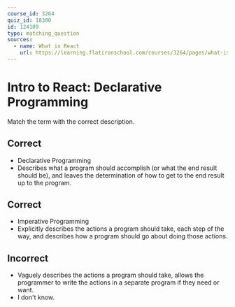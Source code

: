 ```yaml
---
course_id: 3264
quiz_id: 18300
id: 124109
type: matching_question
sources:
  - name: What is React
    url: https://learning.flatironschool.com/courses/3264/pages/what-is-react?module_item_id=132798
---
```


# Intro to React: Declarative Programming

Match the term with the correct description.

## Correct

- Declarative Programming
- Describes what a program should accomplish (or what the end result should be),
  and leaves the determination of how to get to the end result up to the
  program.

## Correct

- Imperative Programming
- Explicitly describes the actions a program should take, each step of the way,
  and describes how a program should go about doing those actions.

## Incorrect

- Vaguely describes the actions a program should take, allows the programmer to
  write the actions in a separate program if they need or want.
- I don't know.
